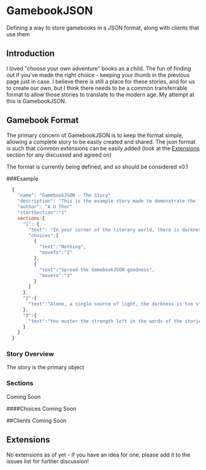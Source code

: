 # GamebookJSON
Defining a way to store gamebooks in a JSON format, along with clients that use them

## Introduction
I loved "choose your own adventure" books as a child. The fun of finding out if you've made the right choice - keeping your thumb in the previous page just in case. I believe there is still a place for these stories, and for us to create our own, but I think there needs to be a common transferrable format to allow those stories to translate to the modern age. My attempt at this is GamebookJSON.

## Gamebook Format

The primary concern of GamebookJSON is to keep the format simple, allowing a complete story to be easily created and shared. The json format is such that common extensions can be easily added (look at the [Extensions](#extensions) section for any discussed and agreed on)  

The format is currently being defined, and so should be considered v0.1

###Example
```javascript
  {
    "name": "GamebookJSON - The Story"
    "description": "This is the example story made to demonstrate the format of GamebookJSON"
    "author": "A U Thor"
    "startSection":"1"
    sections:{
      "1": {
        "text": "In your corner of the literary world, there is darkness and chaos. Gamebooks aren't being enjoyed as much as they should have been. You're there, viewing the scene, aware of the potential. What do you do?",
        "choices":[
          {
            "text":"Nothing",
            "moveTo":"2"
          },
          {
            "text":"Spread the GamebookJSON goodness",
            "moveto":"3"
          }
        ]
      },
      "2":{
        "text":"Alone, a single source of light, the darkness is too strong. The stories grow weak, the power of their words lessen until they can cannot sustain you. You take one last look before closing your eyes on their beauty forever."
      },
      "3":{
        "text":"You muster the strength left in the words of the stories around you and announce the start of a change. The flare of interest lightens up your dark corner and others come to investigate, many joining the cause and announcing in turn. You smile, your choice has given the stories you love a chance to be enjoyed once more."
      }
    }
  }
```
### Story Overview
The story is the primary object

### Sections
Coming Soon

####Choices
Coming Soon

##Clients
Coming Soon

## Extensions <a name="extensions"></a>
No extensions as of yet - if you have an idea for one, please add it to the issues list for further discussion!
